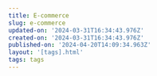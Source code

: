 ```yaml
---
title: E-commerce
slug: e-commerce
updated-on: '2024-03-31T16:34:43.976Z'
created-on: '2024-03-31T16:34:43.976Z'
published-on: '2024-04-20T14:09:34.963Z'
layout: '[tags].html'
tags: tags
---
```



